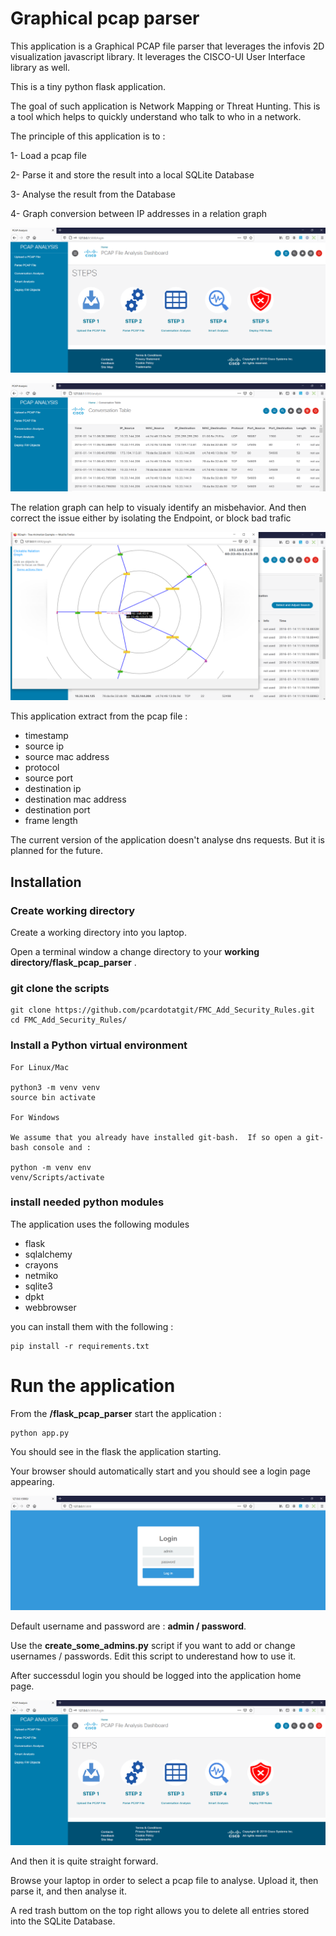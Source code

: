 # Graphical pcap parser

This application is a Graphical PCAP file parser that leverages the infovis 2D visualization javascript library.
It leverages the CISCO-UI User Interface library as well.

This is a tiny python flask application.

The goal of such application is Network Mapping or Threat Hunting. This is a tool which helps to quickly understand who talk to who in a network.

The principle of this application is to :

1- Load a pcap file

2- Parse it and store the result into a local SQLite Database

3- Analyse the result from the Database

4- Graph conversion between IP addresses in a relation graph


![](assets/img/a.png)

![](assets/img/b.png)

The relation graph can help to visualy identify an misbehavior. And then correct the issue either by isolating the Endpoint, or block bad trafic

![](assets/img/c.png)

This application extract from the pcap file :

- timestamp
- source ip 
- source mac address
- protocol
- source port
- destination ip
- destination mac address
- destination port
- frame length

The current version of the application doesn't analyse dns requests. But it is planned for the future.

## Installation

### Create working directory

Create a working directory into you laptop.

Open a terminal window a change directory to your **working directory/flask_pcap_parser** .

### git clone the scripts

	git clone https://github.com/pcardotatgit/FMC_Add_Security_Rules.git
	cd FMC_Add_Security_Rules/

### Install a Python virtual environment

	For Linux/Mac 

	python3 -m venv venv
	source bin activate

	For Windows 
	
	We assume that you already have installed git-bash.  If so open a git-bash console and :

	python -m venv env 
	venv/Scripts/activate

	
### install needed python modules

The application uses the following modules

- flask
- sqlalchemy
- crayons
- netmiko
- sqlite3
- dpkt
- webbrowser

	
you can install them with the following  :
	
	pip install -r requirements.txt

# Run the application

From the **/flask_pcap_parser** start the application :

	python app.py

You should see in the flask the application starting. 

Your browser should automatically start and you should see a login page appearing.

![](assets/img/d.png)

Default username and password are : **admin / password**.

Use the **create_some_admins.py** script if you want to add or change usernames / passwords. Edit this script to underestand how to use it.

After successdul login you should be logged into the application home page.

![](assets/img/a.png)

And then it is quite straight forward.

Browse your laptop in order to select a pcap file to analyse. Upload it, then parse it, and then analyse it.

A red trash buttom on the top right allows you to delete all entries stored into the SQLite Database.


